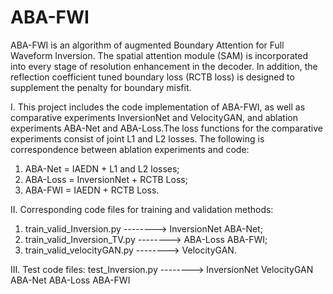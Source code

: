 # ABA-FWI
ABA-FWI is an algorithm of augmented Boundary Attention for Full Waveform Inversion.  The spatial attention module (SAM) is incorporated into every stage of resolution enhancement in the decoder.  In addition, the reflection coefficient tuned boundary loss (RCTB loss) is designed to supplement the penalty for boundary misfit.  

I. This project includes the code implementation of ABA-FWI, as well as comparative experiments InversionNet and VelocityGAN, and ablation experiments ABA-Net and ABA-Loss.The loss functions for the comparative experiments consist of joint L1 and L2 losses. The following is correspondence between ablation experiments and code:
1) ABA-Net = IAEDN + L1 and L2 losses;
2) ABA-Loss = InversionNet + RCTB Loss;
3) ABA-FWI = IAEDN + RCTB Loss.

II. Corresponding code files for training and validation methods:
1) train_valid_Inversion.py  --------> InversionNet   ABA-Net;
2) train_valid_Inversion_TV.py -------->  ABA-Loss ABA-FWI;
3) train_valid_velocityGAN.py -------->  VelocityGAN.

III. Test code files:
test_Inversion.py  --------> InversionNet  VelocityGAN  ABA-Net  ABA-Loss ABA-FWI
